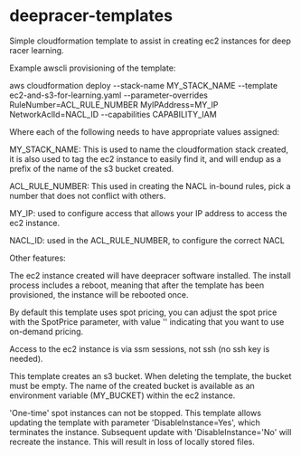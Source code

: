 # deepracer-templates
Simple cloudformation template to assist in creating ec2 instances for deep racer learning.


Example awscli provisioning of the template:

aws cloudformation deploy --stack-name MY_STACK_NAME --template ec2-and-s3-for-learning.yaml --parameter-overrides RuleNumber=ACL_RULE_NUMBER MyIPAddress=MY_IP NetworkAclId=NACL_ID --capabilities CAPABILITY_IAM

Where each of the following needs to have appropriate values assigned:

MY_STACK_NAME:  This is used to name the cloudformation stack created, it is also used to tag the ec2 instance to easily find it, and will endup as a prefix of the name of the s3 bucket created.

ACL_RULE_NUMBER: This used in creating the NACL in-bound rules, pick a number that does not conflict with others.

MY_IP: used to configure access that allows your IP address to access the ec2 instance.

NACL_ID: used in the ACL_RULE_NUMBER, to configure the correct NACL

Other features:

The ec2 instance created will have deepracer software installed. The install process includes a reboot, meaning that after the template has been provisioned, the instance will be rebooted once.

By default this template uses spot pricing, you can adjust the spot price with the SpotPrice parameter, with value '' indicating that you want to use on-demand pricing.

Access to the ec2 instance is via ssm sessions, not ssh (no ssh key is needed).

This template creates an s3 bucket. When deleting the template, the bucket must be empty. The name of the created bucket is available as an environment variable (MY_BUCKET) within the ec2 instance.

'One-time' spot instances can not be stopped. This template allows updating the template with parameter 'DisableInstance=Yes', which terminates the instance. Subsequent update with 'DisableInstance='No' will recreate the instance.
This will result in loss of locally stored files.
